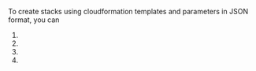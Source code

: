To create stacks using cloudformation templates and parameters in JSON format, you can

1.

2.

3.

4.
